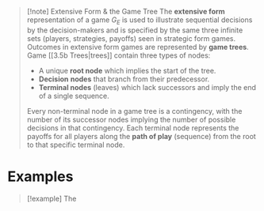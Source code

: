 >[!note] Extensive Form & the Game Tree
>The **extensive form** representation of a game $G_E$ is used to illustrate sequential decisions by the decision-makers and is specified by the same three infinite sets (players, strategies, payoffs) seen in strategic form games. Outcomes in extensive form games are represented by **game trees**. Game [[3.5b Trees|trees]] contain three types of nodes:
>- A unique **root node** which implies the start of the tree.
>- **Decision** **nodes** that branch from their predecessor.
>- **Terminal nodes** (leaves) which lack successors and imply the end of a single sequence.
>
>Every non-terminal node in a game tree is a contingency, with the number of its successor nodes implying the number of possible decisions in that contingency. Each terminal node represents the payoffs for all players along the **path of play** (sequence) from the root to that specific terminal node.

# Examples
>[!example] The 
